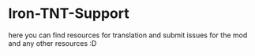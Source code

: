 # Iron-TNT-Support
here you can find resources for translation and submit issues for the mod and any other resources :D
